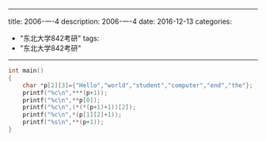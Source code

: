 
---
title: 2006-一-4
description: 2006-一-4
date: 2016-12-13
categories:
  - "东北大学842考研"
tags:
  - "东北大学842考研"

---


```cpp
int main()
{
    char *p[2][3]={"Hello","world","student","computer","end","the"};
    printf("%c\n",***(p+1));
    printf("%c\n",**p[0]);
    printf("%c\n",(*(*(p+1)+1))[2]);
    printf("%c\n",*(p[1][2]+1));
    printf("%s\n",**(p+1));
}

```

